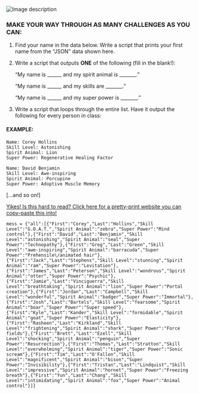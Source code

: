 
![Image description](https://github.com/csfeeser/TLG-Python/blob/master/skill%20level.png?raw=true)

### MAKE YOUR WAY THROUGH AS MANY CHALLENGES AS YOU CAN:

1. Find your name in the data below. Write a script that prints your first name from the “JSON” data shown here.

0. Write a script that outputs **ONE** of the following (fill in the blank!):

	“My name is ______ and my spirit animal is _______.”

	“My name is ______ and my skills are _______.”

	“My name is ______ and my super power is _______.” 


0. Write a script that loops through the entire list. Have it output the following for every person in class:

#### EXAMPLE:
	
    Name: Corey Hollins
	Skill Level: Astonishing
	Spirit Animal: Lion
	Super Power: Regenerative Healing Factor
		
	Name: David Benjamin
	Skill Level: Awe-inspiring
	Spirit Animal: Porcupine
	Super Power: Adoptive Muscle Memory

[...and so on!]

[Yikes! Is this hard to read? Click here for a pretty-print website you can copy-paste this into!](https://jsonformatter.org/json-pretty-print)

    mess = {"all":[{"First":"Corey","Last":"Hollins","Skill Level":"G.O.A.T.","Spirit Animal":"zebra","Super Power":"Mind control"},{"First":"David","Last":"Benjamin","Skill Level":"astonishing","Spirit Animal":"seal","Super Power":"Technopathy"},{"First":"Greg","Last":"Green","Skill Level":"awe-inspiring","Spirit Animal":"barracuda","Super Power":"Prehensile\/animated hair"},{"First":"Jack","Last":"Stephens","Skill Level":"stunning","Spirit Animal":"ram","Super Power":"Levitation"},{"First":"James","Last":"Peterson","Skill Level":"wondrous","Spirit Animal":"otter","Super Power":"Psychic"},{"First":"Jamie","Last":"Vinciguerra","Skill Level":"breathtaking","Spirit Animal":"lion","Super Power":"Portal creation"},{"First":"Jordan","Last":"Campbell","Skill Level":"wonderful","Spirit Animal":"badger","Super Power":"Immortal"},{"First":"Josh","Last":"Bartels","Skill Level":"fearsome","Spirit Animal":"boar","Super Power":"Super speed"},{"First":"Kyle","Last":"Kander","Skill Level":"formidable","Spirit Animal":"goat","Super Power":"Elasticity"},{"First":"Rasheen","Last":"Kirkland","Skill Level":"frightening","Spirit Animal":"shark","Super Power":"Force fields"},{"First":"Brett","Last":"Ezell","Skill Level":"shocking","Spirit Animal":"penguin","Super Power":"Resurrection"},{"First":"Thomas","Last":"Stratton","Skill Level":"overwhelming","Spirit Animal":"tiger","Super Power":"Sonic scream"},{"First":"Tim","Last":"O'Fallon","Skill Level":"magnificent","Spirit Animal":"bison","Super Power":"Invisibility"},{"First":"Tristan","Last":"Lindquist","Skill Level":"impressive","Spirit Animal":"hornet","Super Power":"Freezing breath"},{"First":"Yun","Last":"Chang","Skill Level":"intimidating","Spirit Animal":"fox","Super Power":"Animal control"}]}

